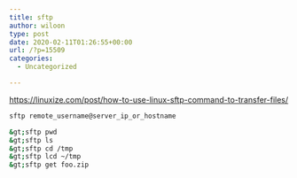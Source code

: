 ```yaml
---
title: sftp
author: wiloon
type: post
date: 2020-02-11T01:26:55+00:00
url: /?p=15509
categories:
  - Uncategorized

---
```

https://linuxize.com/post/how-to-use-linux-sftp-command-to-transfer-files/

```bash
sftp remote_username@server_ip_or_hostname

&gt;sftp pwd
&gt;sftp ls
&gt;sftp cd /tmp
&gt;sftp lcd ~/tmp
&gt;sftp get foo.zip
```